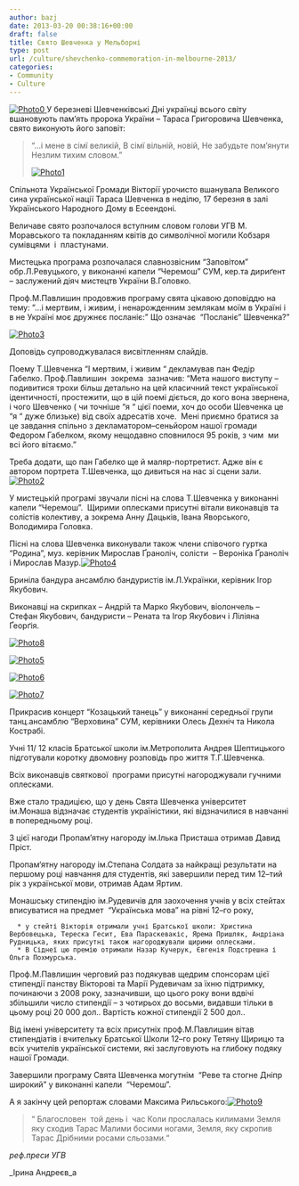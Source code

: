 ```yaml
---
author: bazj
date: 2013-03-20 00:38:16+00:00
draft: false
title: Свято Шевченка у Мельборні
type: post
url: /culture/shevchenko-commemoration-in-melbourne-2013/
categories:
- Community
- Culture
---
```


[![Photo0](http://www.ozeukes.com/wp-content/uploads/2013/03/Photo0.jpg)
](http://www.ozeukes.com/wp-content/uploads/2013/03/Photo0.jpg)У березневі Шевченківські Дні українці всього світу вшановують пам’ять пророка України – Тараса Григоровича Шевченка, свято виконують його заповіт:


<blockquote>“...і мене в сімї великій,
В сімї вільній, нoвій,
Не забудьте пом’янути
Незлим тихим словом.”

[![Photo1](http://www.ozeukes.com/wp-content/uploads/2013/03/Photo1.jpg)
](http://www.ozeukes.com/wp-content/uploads/2013/03/Photo1.jpg)</blockquote>


Спільнота Української Громади Вікторії урочисто вшанувала Великого сина української нації Тараса Шевченка в неділю, 17 березня в залі Українського Народного Дому в Есеендоні.

Величаве свято розпочалося вступним словом голови УГВ М. Моравського та покладанням квітів до символічної могили Кобзаря сумівцями  і  пластунами.

Мистецька програма розпочалася славнозвісним “Заповітом” обр.Л.Ревуцького, у виконанні капели “Черемош” СУМ, кер.та дириґент – заслужений діяч мистецтв України В.Головко.

Проф.М.Павлишин продовжив програму свята цікавою доповіддю на тему: ”…і мертвим, і живим, і ненарожденним землякам моїм в Україні і в не Україні моє дружнєє посланіє:” Що означає  “Посланіє” Шевченка?”

[![Photo3](http://www.ozeukes.com/wp-content/uploads/2013/03/Photo3.jpg)
](http://www.ozeukes.com/wp-content/uploads/2013/03/Photo3.jpg)

Доповідь супроводжувалася висвітленням слайдів.

Поему Т.Шевченка “І мертвим, і живим “ декламував пан Федір Габелко.
Проф.Павлишин  зокрема  зазначив:
“Мета нашого виступу – подивитися трохи більш детально на цей класичний текст української ідентичності, простежити, що в цій поемі діється, до кого вона звернена, і чого Шевченко ( чи точніше “я “ цієї поеми, хоч до особи Шевченка це  “я “ дуже близьке) від своїх адресатів хоче.  Мені приємно братися за це завдання спільно з декламатором–сеньйором нашої громади Федором Габелком, якому нещодавно сповнилося 95 років, з чим  ми  всі його вітаємо.”

Треба додати, що пан Габелко ще й маляр-портретист. Адже він є автором портрета Т.Шевченка, що дивиться на нас зі сцени зали.[![Photo2](http://www.ozeukes.com/wp-content/uploads/2013/03/Photo2.jpg)
](http://www.ozeukes.com/wp-content/uploads/2013/03/Photo2.jpg)

У мистецькій програмі звучали пісні на слова Т.Шевченка у виконанні капели “Черемош”.  Щирими оплесками присутні вітали виконавців та солістів колективу, а зокрема Анну Дацьків, Івана Яворського, Володимира Головка.

Пісні на слова Шевченка виконували також члени співочого гуртка “Родина”, муз. керівник Мирослав Ґраноліч, солісти  – Вероніка Ґраноліч і Мирослав Мазур.[![Photo4](http://www.ozeukes.com/wp-content/uploads/2013/03/Photo4.jpg)
](http://www.ozeukes.com/wp-content/uploads/2013/03/Photo4.jpg)









Бриніла бандура ансамблю бандуристів ім.Л.Українки, керівник Ігор Якубович.

Виконавці на скрипках – Андрій та Марко Якубович, віолончель – Стефан Якубович, бандуристи – Рената та Ігор Якубович і Ліліяна Ґеорґія.

[![Photo8](http://www.ozeukes.com/wp-content/uploads/2013/03/Photo8.jpg)
](http://www.ozeukes.com/wp-content/uploads/2013/03/Photo8.jpg)

[![Photo5](http://www.ozeukes.com/wp-content/uploads/2013/03/Photo5.jpg)
](http://www.ozeukes.com/wp-content/uploads/2013/03/Photo5.jpg)

[![Photo6](http://www.ozeukes.com/wp-content/uploads/2013/03/Photo6.jpg)
](http://www.ozeukes.com/wp-content/uploads/2013/03/Photo6.jpg)

[![Photo7](http://www.ozeukes.com/wp-content/uploads/2013/03/Photo7.jpg)
](http://www.ozeukes.com/wp-content/uploads/2013/03/Photo7.jpg)



Прикрасив концерт “Козацький танець” у виконанні середньої групи танц.ансамблю “Верховина” СУМ, керівники Олесь Дехніч та Никола Кострабі.

Учні 11/ 12 класів Братської школи ім.Метрополита Андрея Шептицького підготували коротку двомовну розповідь про життя Т.Г.Шевченка.

Всіх виконавців святкової  програми присутні нагороджували гучними оплесками.

Вже стало традицією, що у день Свята Шевченка університет ім.Монаша відзначає студентів україністики, які відзначилися в навчанні в попередньому році.

З цієї нагоди Пропам’ятну нагороду ім.Ілька Присташа отримав Давид Пріст.

Пропам‘ятну нагороду ім.Степана Солдата за найкращі результати на першому році навчання для студентів, які завершили перед тим 12–тий рік з української мови, отримав Адам Яртим.

Монашську стипендію ім.Рудевичів для заохочення учнів у всіх стейтах вписуватися на предмет  “Українська мова” на рівні 12–го року,



	  * у стейті Вікторія отримали учні Братської школи: Христина Вербовецька, Тереска Гесит, Ева Параскевакіс, Ярема Пришляк, Андріана Рудницька, яких присутні також нагороджували щирими оплесками.
	  * В Сіднеї цю премію отримали Назар Кучерук, Євгенія Подстрешна і Ольга Похмурська.

Проф.М.Павлишин черговий раз подякував щедрим спонсорам цієї стипендії панству Вікторові та Марії Рудевичам за їхню підтримку, починаючи з 2008 року, зазначивши, що цього року вони вдвічі збільшили число стипендії – з чотирьох до восьми, видавши тільки в цьому році 20 000 дол.. Вартість кожної стипендії 2 500 дол..

Від імені університету та всіх присутніх проф.М.Павлишин вітав стипендіатів і вчительку Братської Школи 12–го року Тетяну Щирицю та всіх учителів української системи, які заслуговують на глибоку подяку нашої Громади.

Завершили програму Свята Шевченка могутнім  “Реве та стогне Дніпр широкий” у виконанні капели  “Черемош”.

А я закінчу цей репортаж словами Максима Рильського:[![Photo9](http://www.ozeukes.com/wp-content/uploads/2013/03/Photo9.jpg)
](http://www.ozeukes.com/wp-content/uploads/2013/03/Photo9.jpg)


<blockquote>“ Благословен  той день і  час
Коли прослалась килимами
Земля яку сходив Тарас
Малими босими ногами,
Земля, яку скропив Тарас
Дрібними росами сльозами.“</blockquote>





_реф.преси УГВ_




_Ірина Андреєв_а
